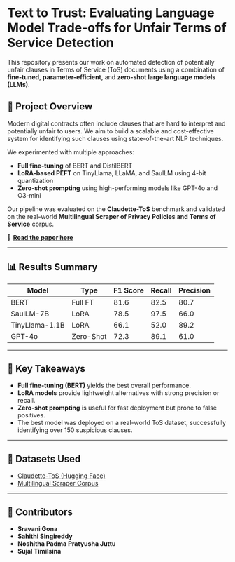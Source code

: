 # Text to Trust: Evaluating Language Model Trade-offs for Unfair Terms of Service Detection

This repository presents our work on automated detection of potentially unfair clauses in Terms of Service (ToS) documents using a combination of **fine-tuned**, **parameter-efficient**, and **zero-shot large language models (LLMs)**.

## 🚀 Project Overview

Modern digital contracts often include clauses that are hard to interpret and potentially unfair to users. We aim to build a scalable and cost-effective system for identifying such clauses using state-of-the-art NLP techniques.

We experimented with multiple approaches:

- **Full fine-tuning** of BERT and DistilBERT  
- **LoRA-based PEFT** on TinyLlama, LLaMA, and SaulLM using 4-bit quantization  
- **Zero-shot prompting** using high-performing models like GPT-4o and O3-mini

Our pipeline was evaluated on the **Claudette-ToS** benchmark and validated on the real-world **Multilingual Scraper of Privacy Policies and Terms of Service** corpus.

📝 **[Read the paper here](https://github.com/sravanigona/UnfairTOSAgreementsDetection/blob/main/unfair-tos-detection-nlp-paper-umass.pdf)**

---

## 📊 Results Summary

| Model          | Type    | F1 Score | Recall | Precision |
|----------------|---------|----------|--------|-----------|
| BERT           | Full FT | 81.6     | 82.5   | 80.7      |
| SaulLM-7B      | LoRA    | 78.5     | 97.5   | 66.0      |
| TinyLlama-1.1B | LoRA    | 66.1     | 52.0   | 89.2      |
| GPT-4o         | Zero-Shot | 72.3   | 89.1   | 61.0      |

---

## 🧠 Key Takeaways

- **Full fine-tuning (BERT)** yields the best overall performance.
- **LoRA models** provide lightweight alternatives with strong precision or recall.
- **Zero-shot prompting** is useful for fast deployment but prone to false positives.
- The best model was deployed on a real-world ToS dataset, successfully identifying over 150 suspicious clauses.

---

## 📄 Datasets Used

- [Claudette-ToS (Hugging Face)](https://huggingface.co/datasets/LawInformedAI/claudette_tos)
- [Multilingual Scraper Corpus](https://karelkubicek.github.io/assets/pdf/Multilingual_Scraper_of_Privacy_Policies_and_Terms_of_Service.pdf)

---

## 👥 Contributors

- **Sravani Gona**  
- **Sahithi Singireddy**  
- **Noshitha Padma Pratyusha Juttu**  
- **Sujal Timilsina**
